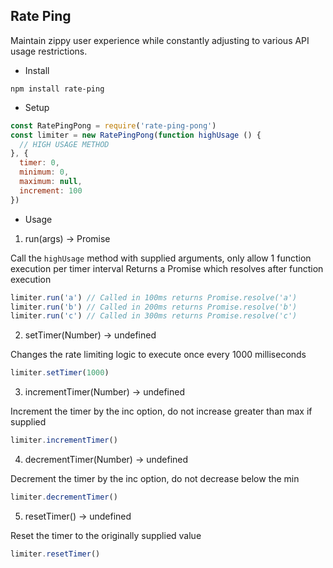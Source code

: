 Rate Ping
---------

Maintain zippy user experience while constantly adjusting to various API usage restrictions.

- Install

`npm install rate-ping`

- Setup

```js
const RatePingPong = require('rate-ping-pong')
const limiter = new RatePingPong(function highUsage () {
  // HIGH USAGE METHOD
}, {
  timer: 0,
  minimum: 0,
  maximum: null,
  increment: 100
})
```

- Usage

1. run(args) -> Promise


  Call the `highUsage` method with supplied arguments, only allow 1 function execution per timer interval
  Returns a Promise which resolves after function execution


```js
limiter.run('a') // Called in 100ms returns Promise.resolve('a')
limiter.run('b') // Called in 200ms returns Promise.resolve('b')
limiter.run('c') // Called in 300ms returns Promise.resolve('c')
```

2. setTimer(Number) -> undefined


  Changes the rate limiting logic to execute once every 1000 milliseconds


```js
limiter.setTimer(1000)
```

3. incrementTimer(Number) -> undefined


  Increment the timer by the inc option, do not increase greater than max if supplied


```js
limiter.incrementTimer()
```

4. decrementTimer(Number) -> undefined


  Decrement the timer by the inc option, do not decrease below the min


```js
limiter.decrementTimer()
```

5. resetTimer() -> undefined


  Reset the timer to the originally supplied value


```js
limiter.resetTimer()
```




